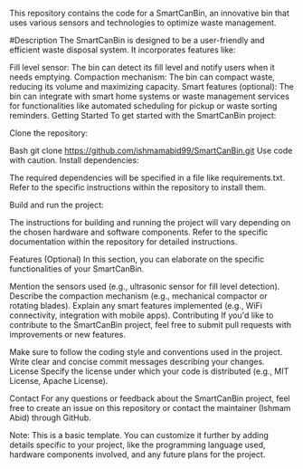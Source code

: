 This repository contains the code for a SmartCanBin, an innovative bin that uses various sensors and technologies to optimize waste management.

#Description
The SmartCanBin is designed to be a user-friendly and efficient waste disposal system. It incorporates features like:

Fill level sensor: The bin can detect its fill level and notify users when it needs emptying.
Compaction mechanism: The bin can compact waste, reducing its volume and maximizing capacity.
Smart features (optional): The bin can integrate with smart home systems or waste management services for functionalities like automated scheduling for pickup or waste sorting reminders.
Getting Started
To get started with the SmartCanBin project:

Clone the repository:

Bash
git clone https://github.com/ishmamabid99/SmartCanBin.git
Use code with caution.
Install dependencies:

The required dependencies will be specified in a file like requirements.txt. Refer to the specific instructions within the repository to install them.

Build and run the project:

The instructions for building and running the project will vary depending on the chosen hardware and software components. Refer to the specific documentation within the repository for detailed instructions.

Features (Optional)
In this section, you can elaborate on the specific functionalities of your SmartCanBin.

Mention the sensors used (e.g., ultrasonic sensor for fill level detection).
Describe the compaction mechanism (e.g., mechanical compactor or rotating blades).
Explain any smart features implemented (e.g., WiFi connectivity, integration with mobile apps).
Contributing
If you'd like to contribute to the SmartCanBin project, feel free to submit pull requests with improvements or new features.

Make sure to follow the coding style and conventions used in the project.
Write clear and concise commit messages describing your changes.
License
Specify the license under which your code is distributed (e.g., MIT License, Apache License).

Contact
For any questions or feedback about the SmartCanBin project, feel free to create an issue on this repository or contact the maintainer (Ishmam Abid) through GitHub.

Note: This is a basic template. You can customize it further by adding details specific to your project, like the programming language used, hardware components involved, and any future plans for the project.
